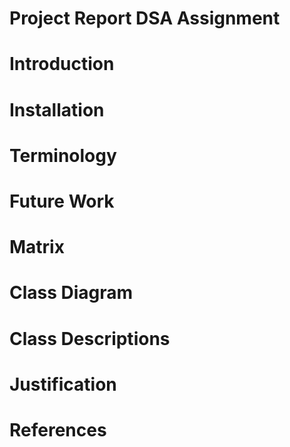 # Project Report DSA Assignment 

# Introduction


# Installation

# Terminology

# Future Work

# Matrix

# Class Diagram

# Class Descriptions

# Justification

# References
